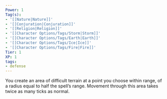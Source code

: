 ```yaml
---
Power: 1
Tag(s):
- '[[Nature|Nature]]'
- '[[Conjuration|Conjuration]]'
- '[[Religion|Religion]]'
- '[[Character Options/Tags/Storm|Storm]]'
- '[[Character Options/Tags/Earth|Earth]]'
- '[[Character Options/Tags/Ice|Ice]]'
- '[[Character Options/Tags/Fire|Fire]]'
Tier: 1
XP: 1
tags:
- defense
---
```


You create an area of difficult terrain at a point you choose within range, of a radius equal to half the spell’s range. Movement through this area takes twice as many ticks as normal.